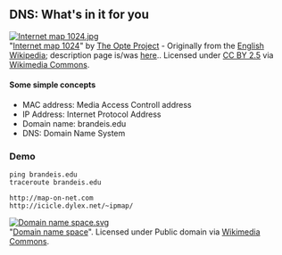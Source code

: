 ## DNS: What's in it for you

<p><a href="http://commons.wikimedia.org/wiki/File:Internet_map_1024.jpg#mediaviewer/File:Internet_map_1024.jpg"><img src="http://upload.wikimedia.org/wikipedia/commons/thumb/d/d2/Internet_map_1024.jpg/1200px-Internet_map_1024.jpg" alt="Internet map 1024.jpg"></a><br>"<a href="http://commons.wikimedia.org/wiki/File:Internet_map_1024.jpg#mediaviewer/File:Internet_map_1024.jpg">Internet map 1024</a>" by <a href="//commons.wikimedia.org/w/index.php?title=Barrett_Lyon&amp;action=edit&amp;redlink=1" class="new" title="Barrett Lyon (page does not exist)">The Opte Project</a> - Originally from the <a href="//en.wikipedia.org/wiki/Main_Page" class="extiw" title="en:Main Page">English Wikipedia</a>; description page is/was <a class="external text" href="http://en.wikipedia.org/wiki/Image:Internet_map_1024.jpg">here</a>.. Licensed under <a href="http://creativecommons.org/licenses/by/2.5" title="Creative Commons Attribution 2.5">CC BY 2.5</a> via <a href="//commons.wikimedia.org/wiki/">Wikimedia Commons</a>.</p>

#### Some simple concepts
* MAC address: Media Access Controll address
* IP Address: Internet Protocol Address
* Domain name: brandeis.edu
* DNS: Domain Name System


### Demo

```
ping brandeis.edu
traceroute brandeis.edu

http://map-on-net.com
http://icicle.dylex.net/~ipmap/
```
<p><a href="http://commons.wikimedia.org/wiki/File:Domain_name_space.svg#mediaviewer/File:Domain_name_space.svg"><img src="http://upload.wikimedia.org/wikipedia/commons/thumb/b/b1/Domain_name_space.svg/1200px-Domain_name_space.svg.png" alt="Domain name space.svg"></a><br>"<a href="http://commons.wikimedia.org/wiki/File:Domain_name_space.svg#mediaviewer/File:Domain_name_space.svg">Domain name space</a>". Licensed under Public domain via <a href="//commons.wikimedia.org/wiki/">Wikimedia Commons</a>.</p>

